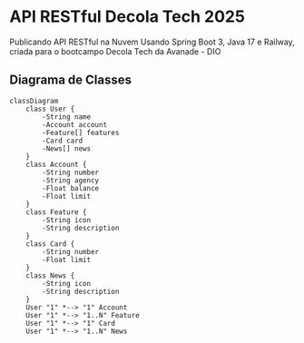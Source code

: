 # API RESTful Decola Tech 2025
Publicando API RESTful na Nuvem Usando Spring Boot 3, Java 17 e Railway, criada para o bootcampo Decola Tech da Avanade - DIO

## Diagrama de Classes

```mermaid
classDiagram
    class User {
        -String name
        -Account account
        -Feature[] features
        -Card card
        -News[] news
    }
    class Account {
        -String number
        -String agency
        -Float balance
        -Float limit
    }
    class Feature {
        -String icon
        -String description
    }
    class Card {
        -String number
        -Float limit
    }
    class News {
        -String icon
        -String description
    }
    User "1" *--> "1" Account
    User "1" *--> "1..N" Feature
    User "1" *--> "1" Card
    User "1" *--> "1..N" News
```
